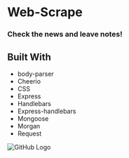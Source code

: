 # Web-Scrape

### Check the news and leave notes!

## Built With
* body-parser
* Cheerio
* CSS
* Express
* Handlebars
* Express-handlebars
* Mongoose
* Morgan
* Request

![GitHub Logo](/public/assets/ima/scrape.png)
